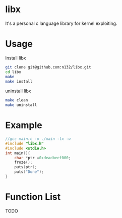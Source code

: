 # libx

It's a personal c language library for kernel exploiting. 

# Usage


Install libx
```bash
git clone git@github.com:n132/libx.git
cd libx
make
make install
```


uninstall libx
```bash
make clean
make uninstall
```

# Example

```c
//gcc main.c -o ./main -lx -w
#include "libx.h"
#include <stdio.h>
int main(){
    char *ptr =0xdeadbeef000;
    froze();
    puts(ptr);
    puts("Done");
}
```

# Function List
TODO
